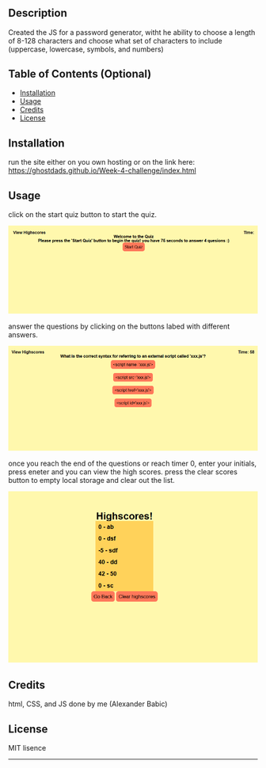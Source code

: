 # <week-3-challenge>

## Description

Created the JS for a password generator, witht he ability to choose a length of 8-128 characters and choose what set of characters to include (uppercase, lowercase, symbols, and numbers)

## Table of Contents (Optional)

- [Installation](#installation)
- [Usage](#usage)
- [Credits](#credits)
- [License](#license)

## Installation

run the site either on you own hosting or on the link here:
    https://ghostdads.github.io/Week-4-challenge/index.html

## Usage

click on the start quiz button to start the quiz. 

<img src="./Assets/images/start.png" alt="picture of the webpage on initial load" />

answer the questions by clicking on the buttons labed with different answers.

<img src="./Assets/images/questions.png" alt="picture of the webpage during quiz" />

once you reach the end of the questions or reach timer 0, enter your initials, press eneter and you can view the high scores.
press the clear scores button to empty local storage and clear out the list.

<img src="./Assets/images/scores.png" alt="picture of the webpage on the highscores screen" />

## Credits

html, CSS, and JS done by me (Alexander Babic)

## License

MIT lisence

---